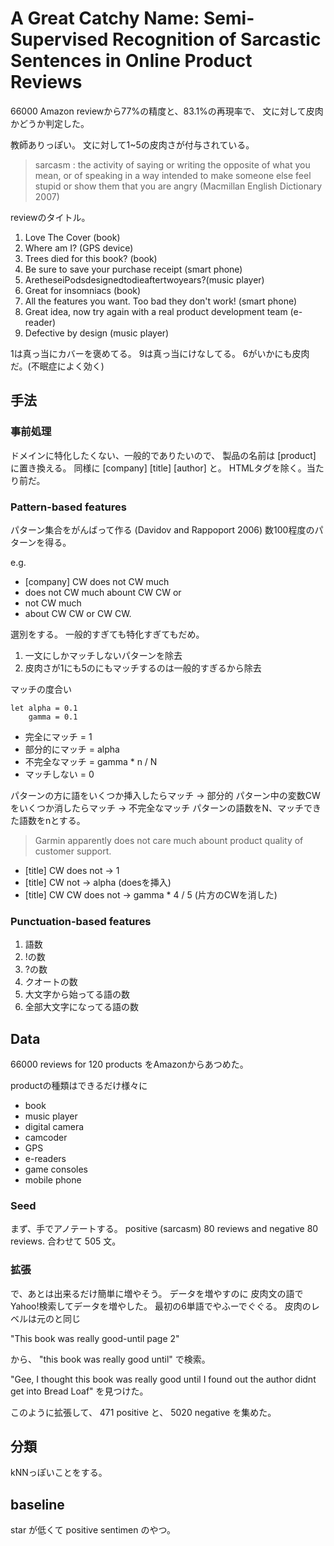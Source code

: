 # A Great Catchy Name: Semi-Supervised Recognition of Sarcastic Sentences in Online Product Reviews

66000 Amazon reviewから77%の精度と、83.1%の再現率で、
文に対して皮肉かどうか判定した。

教師ありっぽい。
文に対して1~5の皮肉さが付与されている。

> sarcasm : the activity of saying or writing the opposite of what you mean, or of speaking in a way intended to make someone else feel stupid or show them that you are angry (Macmillan English Dictionary 2007)

reviewのタイトル。

1. Love The Cover (book)
2. Where am I? (GPS device)
3. Trees died for this book? (book)
4. Be sure to save your purchase receipt (smart phone)
5. AretheseiPodsdesignedtodieaftertwoyears?(music player)
6. Great for insomniacs (book)
7. All the features you want. Too bad they don't work!
(smart phone)
8. Great idea, now try again with a real product development team (e-reader)
9. Defective by design (music player)

1は真っ当にカバーを褒めてる。
9は真っ当にけなしてる。
6がいかにも皮肉だ。(不眠症によく効く)

## 手法

### 事前処理

ドメインに特化したくない、一般的でありたいので、
製品の名前は [product] に置き換える。
同様に [company] [title] [author] と。
HTMLタグを除く。当たり前だ。

### Pattern-based features

パターン集合をがんばって作る (Davidov and Rappoport 2006)
数100程度のパターンを得る。

e.g.

- [company] CW does not CW much
- does not CW much abount CW CW or
- not CW much
- about CW CW or CW CW.

選別をする。
一般的すぎても特化すぎてもだめ。

1. 一文にしかマッチしないパターンを除去
1. 皮肉さが1にも5のにもマッチするのは一般的すぎるから除去

マッチの度合い

```
let alpha = 0.1
    gamma = 0.1
```

- 完全にマッチ = 1
- 部分的にマッチ = alpha
- 不完全なマッチ = gamma * n / N
- マッチしない = 0

パターンの方に語をいくつか挿入したらマッチ -> 部分的
パターン中の変数CWをいくつか消したらマッチ -> 不完全なマッチ
パターンの語数をN、マッチできた語数をnとする。

> Garmin apparently does not care much abount product quality of customer support.

- [title] CW does not -> 1
- [title] CW not -> alpha (doesを挿入)
- [title] CW CW does not -> gamma * 4 / 5 (片方のCWを消した)

### Punctuation-based features

1. 語数
1. !の数
1. ?の数
1. クオートの数
1. 大文字から始ってる語の数
1. 全部大文字になってる語の数

## Data

66000 reviews for 120 products をAmazonからあつめた。

productの種類はできるだけ様々に

- book
- music player
- digital camera
- camcoder
- GPS
- e-readers
- game consoles
- mobile phone

### Seed

まず、手でアノテートする。
positive (sarcasm) 80 reviews and negative 80 reviews.
合わせて 505 文。

### 拡張

で、あとは出来るだけ簡単に増やそう。
データを増やすのに
皮肉文の語でYahoo!検索してデータを増やした。
最初の6単語でやふーでぐぐる。
皮肉のレベルは元のと同じ

"This book was really good-until page 2"

から、
"this book was really good until"
で検索。

"Gee, I thought this book was really good until I found out the author didnt get into Bread Loaf"
を見つけた。

このように拡張して、
471 positive
と、
5020 negative
を集めた。

## 分類

kNNっぽいことをする。

## baseline

star が低くて positive sentimen のやつ。




